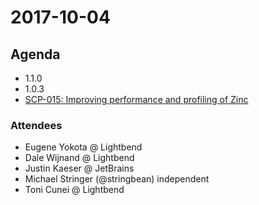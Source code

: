 # 2017-10-04

## Agenda

- 1.1.0
- 1.0.3
- [SCP-015: Improving performance and profiling of Zinc][SCP-015]

[SCP-015]: https://github.com/scalacenter/advisoryboard/blob/bd32d7f38f5aeebd4c5aa0f19ab8840f543f6632/proposals/015-zinc-performance.md

### Attendees

- Eugene Yokota @ Lightbend
- Dale Wijnand @ Lightbend
- Justin Kaeser @ JetBrains
- Michael Stringer (@stringbean) independent
- Toni Cunei @ Lightbend
